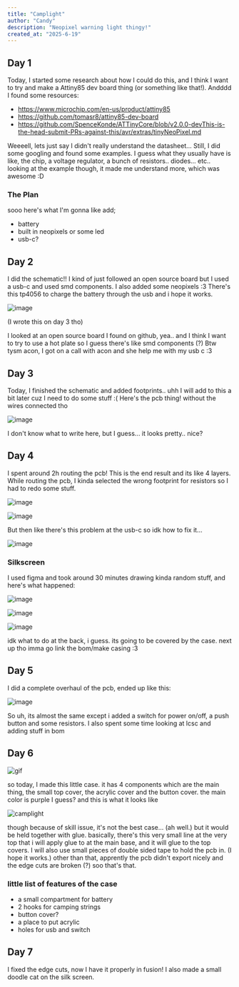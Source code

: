 ```yaml
---
title: "Camplight"
author: "Candy"
description: "Neopixel warning light thingy!"
created_at: "2025-6-19"
---
```


## Day 1
Today, I started some research about how I could do this, and I think I want to try and make a Attiny85 dev board thing (or something like that!). Andddd I found some resources:

- https://www.microchip.com/en-us/product/attiny85
- https://github.com/tomasr8/attiny85-dev-board
- https://github.com/SpenceKonde/ATTinyCore/blob/v2.0.0-devThis-is-the-head-submit-PRs-against-this/avr/extras/tinyNeoPixel.md

Weeeell, lets just say I didn't really understand the datasheet... Still, I did some googling and found some examples. I guess what they usually have is like, the chip, a voltage regulator, a bunch of resistors.. diodes... etc.. looking at the example though, it made me understand more, which was awesome :D

### The Plan
sooo here's what I'm gonna like add;

- battery
- built in neopixels or some led
- usb-c?

## Day 2
I did the schematic!! I kind of just followed an open source board but I used a usb-c and used smd components. I also added some neopixels :3 There's this tp4056 to charge the battery through the usb and i hope it works.

![image](https://github.com/user-attachments/assets/1450e587-e984-47df-9110-e8f39d636072)

(I wrote this on day 3 tho)

I looked at an open source board I found on github, yea.. and I think I want to try to use a hot plate so I guess there's like smd components (?) Btw tysm acon, I got on a call with acon and she help me with my usb c :3 

## Day 3
Today, I finished the schematic and added footprints.. uhh I will add to this a bit later cuz I need to do some stuff :(
Here's the pcb thing! without the wires connected tho

![image](https://github.com/user-attachments/assets/752df3a1-37ed-4942-b0ae-b23c67b16a53)

I don't know what to write here, but I guess... it looks pretty.. nice?

## Day 4
I spent around 2h routing the pcb! This is the end result and its like 4 layers. While routing the pcb, I kinda selected the wrong footprint for resistors so I had to redo some stuff.

![image](https://github.com/user-attachments/assets/c6211f49-8ec1-4888-ac49-e83982310b7b)

![image](https://github.com/user-attachments/assets/0ef97ea0-153c-419f-a9c3-2f92486dfa0a)

But then like there's this problem at the usb-c so idk how to fix it...

![image](https://github.com/user-attachments/assets/89c16daa-775f-4a76-a7e6-655f81ec1a9d)

### Silkscreen
I used figma and took around 30 minutes drawing kinda random stuff, and here's what happened:

![image](https://github.com/user-attachments/assets/dd9ef286-a210-4eab-b75b-17cc7d21005a)

![image](https://github.com/user-attachments/assets/e5cc30ea-8d91-438b-9c2c-7ee3ae0c3cdf)

![image](https://github.com/user-attachments/assets/6c9b4f15-490a-443e-af05-fa7eead045ca)

idk what to do at the back, i guess. its going to be covered by the case. next up tho imma go link the bom/make casing :3

## Day 5
I did a complete overhaul of the pcb, ended up like this:

![image](https://github.com/user-attachments/assets/990a08e3-f9e7-48b3-8c58-16aa3e63f21b)

So uh, its almost the same except i added a switch for power on/off, a push button and some resistors. I also spent some time looking at lcsc and adding stuff in bom

## Day 6

![gif](https://github.com/user-attachments/assets/a0ebe501-75f3-4423-872c-a8ffa9c2ff84)

so today, I made this little case. it has 4 components which are the main thing, the small top cover, the acrylic cover and the button cover. the main color is purple I guess? and this is what it looks like

![camplight](https://github.com/user-attachments/assets/d23bd0dc-12ac-419e-8160-7726105e7c01)

though because of skill issue, it's not the best case... (ah well.) but it would be held together with glue. basically, there's this very small line at the very top that i will apply glue to at the main base, and it will glue to the top covers. I will also use small pieces of double sided tape to hold the pcb in. (I hope it works.) other than that, apprently the pcb didn't export nicely and the edge cuts are broken (?) soo that's that.

### little list of features of the case
- a small compartment for battery
- 2 hooks for camping strings
- button cover?
- a place to put acrylic
- holes for usb and switch

## Day 7
I fixed the edge cuts, now I have it properly in fusion! I also made a small doodle cat on the silk screen.
